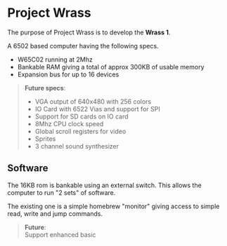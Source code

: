 # Project Wrass

The purpose of Project Wrass is to develop the **Wrass 1**.

A 6502 based computer having the following specs.

* W65C02 running at 2Mhz
* Bankable RAM giving a total of approx 300KB of usable memory
* Expansion bus for up to 16 devices

> **Future specs**:  
>
> * VGA output of 640x480 with 256 colors
> * IO Card with 6522 Vias and support for SPI
> * Support for SD cards on IO card
> * 8Mhz CPU clock speed
> * Global scroll registers for video
> * Sprites
> * 3 channel sound synthesizer

## Software

The 16KB rom is bankable using an external switch. This allows the computer to run "2 sets" of software.

The existing one is a simple homebrew "monitor" giving access to simple read, write and jump commands.

> **Future**:  
> Support enhanced basic